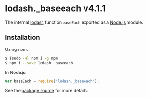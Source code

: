 # lodash._baseeach v4.1.1

The internal [lodash](https://lodash.com/) function `baseEach` exported as a [Node.js](https://nodejs.org/) module.

## Installation

Using npm:
```bash
$ {sudo -H} npm i -g npm
$ npm i --save lodash._baseeach
```

In Node.js:
```js
var baseEach = require('lodash._baseeach');
```

See the [package source](https://github.com/lodash/lodash/blob/4.1.1-npm-packages/lodash._baseeach) for more details.
